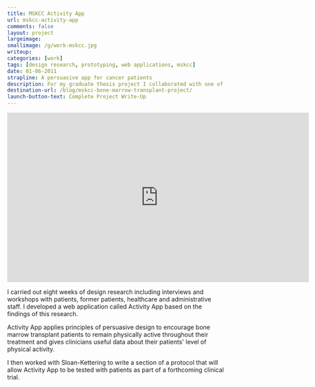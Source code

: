```yaml
---
title: MSKCC Activity App
url: mskcc-activity-app
comments: false
layout: project
largeimage: 
smallimage: /g/work-mskcc.jpg
writeup: 
categories: [work]
tags: [design research, prototyping, web applications, mskcc]
date: 01-06-2011
strapline: A persuasive app for cancer patients
description: For my graduate thesis project I collaborated with one of the world's leading cancer research and treatment hospitals, Memorial Sloan-Kettering Cancer Center, to investigate and improve the period of rehabilitation that follows a bone marrow transplant. 
destination-url: /blog/mskcc-bone-marrow-transplant-project/
launch-button-text: Complete Project Write-Up
---
```

<iframe src="http://player.vimeo.com/video/42204358?color=f0d000" width="700" height="394" frameborder="0" webkitAllowFullScreen mozallowfullscreen allowFullScreen> </iframe>

I carried out eight weeks of design research including interviews and workshops with patients, former patients, healthcare and administrative staff. I developed a web application called Activity App based on the findings of this research. 

Activity App applies principles of persuasive design to encourage bone marrow transplant patients to remain physically active throughout their treatment and gives clinicians useful data about their patients' level of physical activity.

I then worked with Sloan-Kettering to write a section of a protocol that will allow Activity App to be tested with patients as part of a forthcoming clinical trial. 
